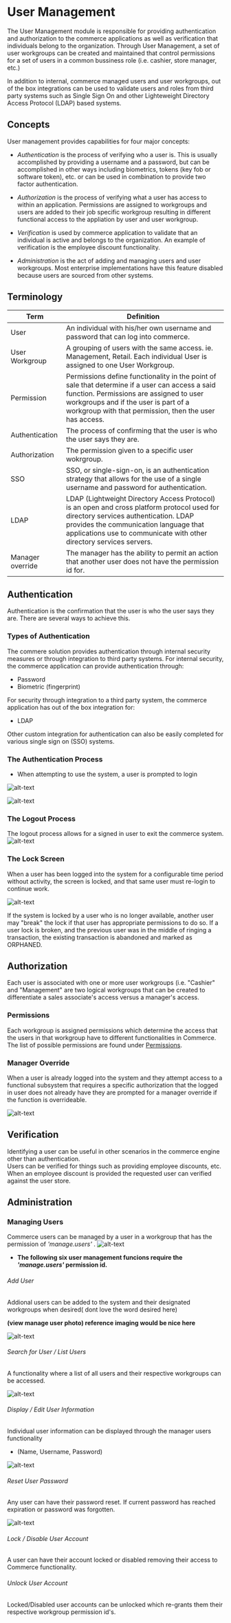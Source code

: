 # User Management
The User Management module is responsible for providing authentication and authorization to the 
commerce applications as well as verification that individuals belong to the organization. Through User
Management, a set of user workgroups can be created and maintained that control permissions
for a set of users in a common bussiness role (i.e. cashier, store manager, etc.)  

In addition to internal, commerce managed users and user workgroups, out of the box integrations
can be used to validate users and roles from third party systems such as Single Sign On and other
Lighteweight Directory Access Protocol (LDAP) based systems.

## Concepts
User management provides capabilities for four major concepts:

- *Authentication* is the process of verifying who a user is. This is usually accomplished by 
providing a username and a password, but can be accomplished in other ways including biometrics, tokens
 (key fob or software token), etc. or can be used in combination to provide two factor authentication.

- *Authorization* is the process of verifying what a user has access to within an application. 
Permissions are assigned to workgroups and users are added to their job specific workgroup resulting
in different functional access to the appliation by user and user workgroup.

- *Verification* is used by commerce application to validate that an individual is active and belongs to the organization.
An example of verification is the employee discount functionality.

- *Administration* is the act of adding and managing users and user workgroups.  Most enterprise implementations
have this feature disabled because users are sourced from other systems.

## Terminology

| Term | Definition |
|------|---------------|
| User | An individual with his/her own username and password that can log into commerce. | 
| User Workgroup | A grouping of users with the same access. ie. Management, Retail. Each individual User is assigned to one User Workgroup. |
| Permission | Permissions define functionality in the point of sale that determine if a user can access a said function. Permissions are assigned to user workgroups and if the user is part of a workgroup with that permission, then the user has access. |
| Authentication | The process of confirming that the user is who the user says they are. |
| Authorization | The permission given to a specific user wokrgroup. |
| SSO | SSO, or single-sign-on, is an authentication strategy that allows for the use of a single username and password for authentication. |
| LDAP | LDAP (Lightweight Directory Access Protocol) is an open and cross platform protocol used for directory services authentication. LDAP provides the communication language that applications use to communicate with other directory services servers. |
| Manager override | The manager has the ability to permit an action that another user does not have the permission id for. |

## Authentication
Authentication is the confirmation that the user is who the user says they are. There are several ways to achieve this. 

### Types of Authentication
The commere solution provides authentication through internal security measures or through integration
to third party systems.  For internal security, the commerce application can provide authentication through: 
 - Password
 - Biometric (fingerprint)
 
 For security through integration to a third party system, the commerce application has out of the box
 integration for:
 - LDAP
 
 Other custom integration for authentication can also be easily completed for various single sign on (SSO) 
 systems.
 
### The Authentication Process 

  - When attempting to use the system, a user is prompted to login  
  
![alt-text](assets/user-login-user-id.png)

![alt-text](assets/user-login-user-password.png)

### The Logout Process
The logout process allows for a signed in user to exit the commerce system.
![alt-text](assets/user-options-logoff.png)
    
  
### The Lock Screen
When a user has been logged into the system for a configurable time period without activity, 
the screen is locked, and that same user must re-login to continue work. 

![alt-text](assets/lock-screen.png)

If the system is locked by a user who is no longer available, another user may "break"
the lock if that user has appropriate permissions to do so.  If a user lock is broken, and the previous
user was in the middle of ringing a transaction, the existing transaction is abandoned
 and marked as ORPHANED. 

## Authorization

Each user is associated with one or more user workgroups (i.e. "Cashier" and "Management" are two logical 
workgroups that can be created to differentiate a sales associate's access versus a manager's access.

### Permissions
 Each workgroup is assigned permissions which determine the access that the users in that workgroup have 
 to different functionalities in Commerce. The list of possible permissions are found under 
 [Permissions](users.md#permissions).

### Manager Override
  When a user is already logged into the system and they attempt access to a functional subsystem that requires a specific authorization
    that the logged in user does not already have they are prompted for a manager override if the function is overrideable.
   
![alt-text](assets/manager-override-prompt.png) 

## Verification 
Identifying a user can be useful in other scenarios in the commerce engine other than authentication.  
Users can be verified for things such as providing employee discounts, etc.  When an employee discount
is provided the requested user can verified against the user store.

## Administration

### Managing Users
Commerce users can be managed by a user in a workgroup that has the permission of *'manage.users'* .
![alt-text](assets/user-list-no-selected-user.png)
- __The following six user management funcions require the *'manage.users'* permission id.__

###### Add User
Addional users can be added to the system and their designated workgroups when desired( dont love the word desired here)

__(view manage user photo) reference imaging would be nice here__

![alt-text](assets/users-list-selected-user.png)

###### Search for User / List Users
A functionality where a list of all users and their respective workgroups can be accessed.

![alt-text](assets/user-list-no-selected-user.png)

###### Display / Edit User Information
Individual user information can be displayed through the manager users functionality
 - (Name, Username, Password) 

![alt-text](assets/users-edit-user.png)

###### Reset User Password
Any user can have their password reset. If current password has reached expiration or password was forgotten. 

![alt-text](assets/users-edit-user.png)

###### Lock / Disable User Account
A user can have their account locked or disabled removing their access to Commerce functionality. 

###### Unlock User Account
Locked/Disabled user accounts can be unlocked which re-grants them their respective workgroup permission id's. 

